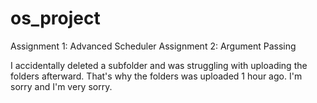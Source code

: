 # os_project
Assignment 1: Advanced Scheduler
Assignment 2: Argument Passing

I accidentally deleted a subfolder and was struggling with uploading the folders afterward. That's why the folders was uploaded 1 hour ago. I'm sorry and I'm very sorry.
